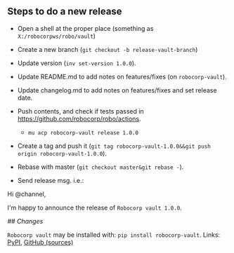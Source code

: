 
Steps to do a new release
---------------------------

- Open a shell at the proper place (something as `X:/robocorpws/robo/vault`)

- Create a new branch (`git checkout -b release-vault-branch`)

- Update version (`inv set-version 1.0.0`).

- Update README.md to add notes on features/fixes (on `robocorp-vault`).

- Update changelog.md to add notes on features/fixes and set release date.

- Push contents, and check if tests passed in https://github.com/robocorp/robo/actions.
  - `mu acp robocorp-vault release 1.0.0`

- Create a tag and push it (`git tag robocorp-vault-1.0.0&&git push origin robocorp-vault-1.0.0`).

- Rebase with master (`git checkout master&git rebase -`).

- Send release msg. i.e.:

Hi @channel,

I'm happy to announce the release of `Robocorp vault 1.0.0`.

*## Changes*


`Robocorp vault` may be installed with: `pip install robocorp-vault`.
Links: [PyPI](https://pypi.org/project/robocorp-vault/), [GitHub (sources)](https://github.com/robocorp/robocorp-vault)